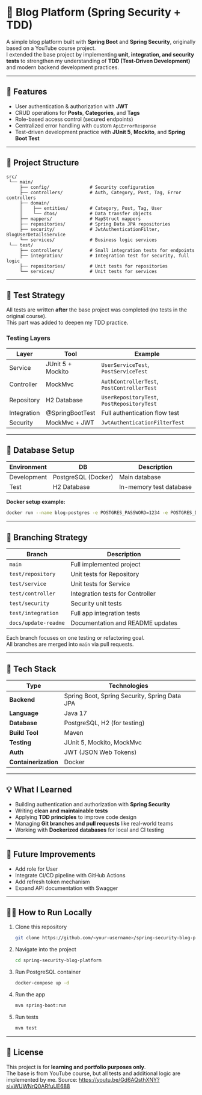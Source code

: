 # 📝 Blog Platform (Spring Security + TDD)

A simple blog platform built with **Spring Boot** and **Spring Security**, originally based on a YouTube course project.  
I extended the base project by implementing **unit, integration, and security tests** to strengthen my understanding of **TDD (Test-Driven Development)** and modern backend development practices.

---

## 🚀 Features

- User authentication & authorization with **JWT**
- CRUD operations for **Posts**, **Categories**, and **Tags**
- Role-based access control (secured endpoints)
- Centralized error handling with custom `ApiErrorResponse`
- Test-driven development practice with **JUnit 5**, **Mockito**, and **Spring Boot Test**

---

## 🧱 Project Structure

```
src/
 └── main/
     ├── config/               # Security configuration
     ├── controllers/          # Auth, Category, Post, Tag, Error controllers
     ├── domain/
     │    ├── entities/        # Category, Post, Tag, User
     │    └── dtos/            # Data transfer objects
     ├── mappers/              # MapStruct mappers
     ├── repositories/         # Spring Data JPA repositories
     ├── security/             # JwtAuthenticationFilter, BlogUserDetailsService
     └── services/             # Business logic services
 └── test/
     ├── controllers/          # Small integration tests for endpoints
     ├── integration/          # Integration test for security, full logic
     ├── repositories/         # Unit tests for repositories
     └── services/             # Unit tests for services
```

---

## 🧪 Test Strategy

All tests are written **after** the base project was completed (no tests in the original course).  
This part was added to deepen my TDD practice.

### **Testing Layers**
| Layer | Tool | Example |
|--------|------|----------|
| Service | JUnit 5 + Mockito | `UserServiceTest`, `PostServiceTest` |
| Controller | MockMvc | `AuthControllerTest`, `PostControllerTest` |
| Repository | H2 Database | `UserRepositoryTest`, `PostRepositoryTest` |
| Integration | @SpringBootTest | Full authentication flow test |
| Security | MockMvc + JWT | `JwtAuthenticationFilterTest` |

---

## 🧩 Database Setup

| Environment | DB | Description |
|--------------|----|-------------|
| Development | PostgreSQL (Docker) | Main database |
| Test | H2 Database | In-memory test database |

**Docker setup example:**
```bash
docker run --name blog-postgres -e POSTGRES_PASSWORD=1234 -e POSTGRES_DB=blogdb -p 5432:5432 -d postgres
```

---

## 🌿 Branching Strategy

| Branch | Description |
|---------|-------------|
| `main` | Full implemented project |
| `test/repository` | Unit tests for Repository |
| `test/service` | Unit tests for Service |
| `test/controller` | Integration tests for Controller |
| `test/security` | Security unit tests |
| `test/integration` | Full app integration tests |
| `docs/update-readme` | Documentation and README updates |

Each branch focuses on one testing or refactoring goal.  
All branches are merged into `main` via pull requests.

---

## 🧰 Tech Stack

| Type | Technologies |
|------|---------------|
| **Backend** | Spring Boot, Spring Security, Spring Data JPA |
| **Language** | Java 17 |
| **Database** | PostgreSQL, H2 (for testing) |
| **Build Tool** | Maven |
| **Testing** | JUnit 5, Mockito, MockMvc |
| **Auth** | JWT (JSON Web Tokens) |
| **Containerization** | Docker |

---

## 💡 What I Learned

- Building authentication and authorization with **Spring Security**
- Writing **clean and maintainable tests**
- Applying **TDD principles** to improve code design
- Managing **Git branches and pull requests** like real-world teams
- Working with **Dockerized databases** for local and CI testing

---

## 🧾 Future Improvements

- Add role for User
- Integrate CI/CD pipeline with GitHub Actions
- Add refresh token mechanism
- Expand API documentation with Swagger

---

## 🧑‍💻 How to Run Locally

1. Clone this repository  
   ```bash
   git clone https://github.com/<your-username>/spring-security-blog-platform.git
   ```
2. Navigate into the project  
   ```bash
   cd spring-security-blog-platform
   ```
3. Run PostgreSQL container  
   ```bash
   docker-compose up -d
   ```
4. Run the app  
   ```bash
   mvn spring-boot:run
   ```
5. Run tests  
   ```bash
   mvn test
   ```

---

## 📜 License
This project is for **learning and portfolio purposes only**.  
The base is from YouTube course, but all tests and additional logic are implemented by me.
Source: https://youtu.be/Gd6AQsthXNY?si=WUWNrQ0ARfuUE688
